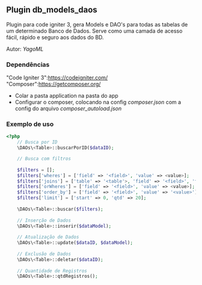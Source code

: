 ## Plugin db_models_daos
Plugin para code igniter 3, gera Models e DAO's para todas as tabelas de um determinado Banco de Dados.
Serve como uma camada de acesso fácil, rápido e seguro aos dados do BD.

Autor: _YagoML_

### Dependências
"Code Igniter 3":https://codeigniter.com/
"Composer":https://getcomposer.org/

- Colar a pasta application na pasta do app
- Configurar o composer, colocando na config _composer.json_ com a config do arquivo _composer_autoload.json_

### Exemplo de uso
```php
<?php
	// Busca por ID
	\DAOs\<Table>::buscarPorID($dataID);

	// Busca com filtros
	
	$filters = [];
	$filters['wheres'] = ['field' => '<field>', 'value' => <value>];
	$filters['joins'] = ['table' => '<table'>, 'field' => '<field>', 'fk' => '<f_key>'];
	$filters['orWheres'] = ['field' => '<field>', 'value' => <value>];
	$filters['order_by'] = ['field' => '<field>', 'value' => '<value>'];
	$filters['limit'] = ['start' => 0, 'qtd' => 20];
	
	\DAOs\<Table>::buscar($filters);
	
	// Inserção de Dados
	\DAOs\<Table>::inserir($dataModel);
	
	// Atualização de Dados
	\DAOs\<Table>::update($dataID, $dataModel);
	
	// Exclusão de Dados
	\DAOs\<Table>::deletar($dataID);
	
	// Quantidade de Registros
	\DAOs\<Table>::qtdRegistros();
```
